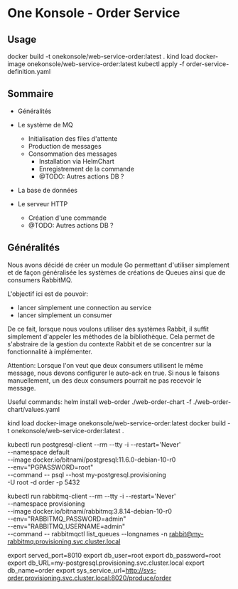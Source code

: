 # One Konsole - Order Service
## Usage
docker build -t onekonsole/web-service-order:latest .
kind load docker-image onekonsole/web-service-order:latest
kubectl apply -f order-service-definition.yaml

## Sommaire
- Généralités
- Le système de MQ
    - Initialisation des files d'attente
    - Production de messages
    - Consommation des messages
        - Installation via HelmChart
        - Enregistrement de la commande
        - @TODO: Autres actions DB ?

- La base de données
- Le serveur HTTP
    - Création d'une commande
    - @TODO: Autres actions DB ? 

## Généralités
Nous avons décidé de créer un module Go permettant d'utiliser simplement et de façon généralisée les systèmes de créations de Queues ainsi que de consumers RabbitMQ. 

L'objectif ici est de pouvoir:
- lancer simplement une connection au service
- lancer simplement un consumer 

De ce fait, lorsque nous voulons utiliser des systèmes Rabbit, il suffit simplement d'appeler les méthodes de la bibliothèque. Cela permet de s'abstraire de la gestion du contexte Rabbit et de se concentrer sur la fonctionnalité à implémenter.   


Attention: 
Lorsque l'on veut que deux consumers utilisent le même message, nous devons configurer le auto-ack en true. Si nous le faisons manuellement, un des deux consumers pourrait ne pas recevoir le message.

Useful commands:
helm install web-order ./web-order-chart -f ./web-order-chart/values.yaml

kind load docker-image onekonsole/web-service-order:latest
docker build -t onekonsole/web-service-order:latest .

kubectl run postgresql-client --rm --tty -i --restart='Never' \
--namespace default \
--image docker.io/bitnami/postgresql:11.6.0-debian-10-r0 \
--env="PGPASSWORD=root" \
--command -- psql --host my-postgresql.provisioning \
-U root -d order -p 5432

kubectl run rabbitmq-client --rm --tty -i --restart='Never' \
--namespace provisioning \
--image docker.io/bitnami/rabbitmq:3.8.14-debian-10-r0 \
--env="RABBITMQ_PASSWORD=admin" \
--env="RABBITMQ_USERNAME=admin" \
--command -- rabbitmqctl list_queues --longnames -n rabbit@my-rabbitmq.provisioning.svc.cluster.local


export served_port=8010
export db_user=root
export db_password=root
export db_URL=my-postgresql.provisioning.svc.cluster.local
export db_name=order
export sys_service_url=http://sys-order.provisioning.svc.cluster.local:8020/produce/order